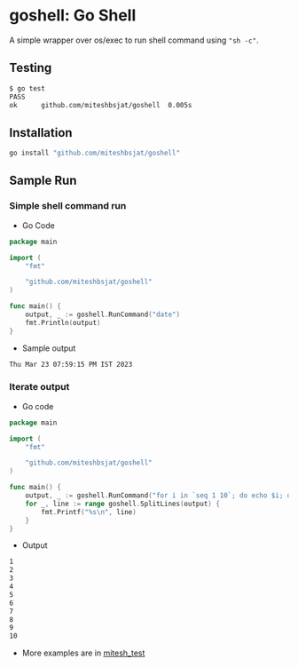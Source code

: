 # goshell: Go Shell 
A simple wrapper over os/exec to run shell command using `"sh -c"`.

## Testing

```bash
$ go test
PASS
ok  	github.com/miteshbsjat/goshell	0.005s
```

## Installation

```bash
go install "github.com/miteshbsjat/goshell"
```

## Sample Run

### Simple shell command run

* Go Code

```go
package main

import (
	"fmt"

	"github.com/miteshbsjat/goshell"
)

func main() {
	output, _ := goshell.RunCommand("date")
	fmt.Println(output)
}
```

* Sample output

```bash
Thu Mar 23 07:59:15 PM IST 2023
```


### Iterate output

* Go code

```go
package main

import (
	"fmt"

	"github.com/miteshbsjat/goshell"
)

func main() {
	output, _ := goshell.RunCommand("for i in `seq 1 10`; do echo $i; done")
	for _, line := range goshell.SplitLines(output) {
		fmt.Printf("%s\n", line)
	}
}
```

* Output

```bash
1
2
3
4
5
6
7
8
9
10
```

* More examples are in [mitesh_test](mitesh_test.go)